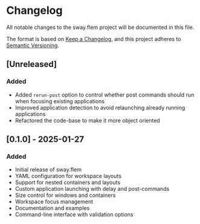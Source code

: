 # Changelog

All notable changes to the sway.flem project will be documented in this file.

The format is based on [Keep a Changelog](https://keepachangelog.com/en/1.0.0/),
and this project adheres to [Semantic Versioning](https://semver.org/spec/v2.0.0.html).

## [Unreleased]

### Added
- Added `rerun-post` option to control whether post commands should run when focusing existing applications
- Improved application detection to avoid relaunching already running applications
- Refactored  the code-base to make it more object oriented

## [0.1.0] - 2025-01-27

### Added
- Initial release of sway.flem
- YAML configuration for workspace layouts
- Support for nested containers and layouts
- Custom application launching with delay and post-commands
- Size control for windows and containers
- Workspace focus management
- Documentation and examples
- Command-line interface with validation options
